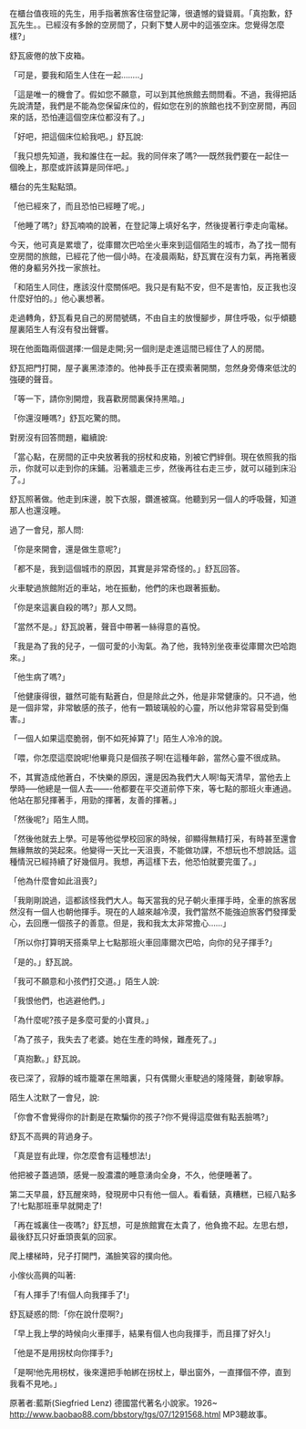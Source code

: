 在櫃台值夜班的先生，用手指著旅客住宿登記簿，很遺憾的聳聳肩。「真抱歉，舒瓦先生。。已經沒有多餘的空房間了，只剩下雙人房中的這張空床。您覺得怎麼樣?」

舒瓦疲倦的放下皮箱。

「可是，要我和陌生人住在一起……..」

「這是唯一的機會了。假如您不願意，可以到其他旅館去問問看。不過，我得把話先說清楚，我們是不能為您保留床位的，假如您在別的旅館也找不到空房間，再回來的話，恐怕連這個空床位都沒有了。」

「好吧，把這個床位給我吧。」舒瓦說:

「我只想先知道，我和誰住在一起。我的同伴來了嗎?—–既然我們要在一起住一個晚上，那麼或許該算是同伴吧。」

櫃台的先生點點頭。

「他已經來了，而且恐怕已經睡了呢。」

「他睡了嗎?」舒瓦喃喃的說著，在登記簿上填好名字，然後提著行李走向電梯。

今天，他可真是累壞了，從庫爾次巴哈坐火車來到這個陌生的城市，為了找一間有空房間的旅館，已經花了他一個小時。在凌晨兩點，舒瓦實在沒有力氣，再拖著疲倦的身軀另外找一家旅社。

「和陌生人同住，應該沒什麼關係吧。我只是有點不安，但不是害怕，反正我也沒什麼好怕的。」他心裏想著。

走過轉角，舒瓦看見自己的房間號碼，不由自主的放慢腳步，屏住呼吸，似乎傾聽屋裏陌生人有沒有發出聲響。

現在他面臨兩個選擇:一個是走開;另一個則是走進這間已經住了人的房間。

舒瓦把門打開，屋子裏黑漆漆的。他神長手正在摸索著開關，忽然身旁傳來低沈的強硬的聲音。

「等一下，請你別開燈，我喜歡房間裏保持黑暗。」

「你還沒睡嗎?」舒瓦吃驚的問。

對房沒有回答問題，繼續說:

「當心點，在房間的正中央放著我的拐杖和皮箱，別被它們絆倒。現在依照我的指示，你就可以走到你的床鋪。沿著牆走三步，然後再往右走三步，就可以碰到床沿了。」

舒瓦照著做。他走到床邊，脫下衣服，鑽進被窩。他聽到另一個人的呼吸聲，知道那人也還沒睡。

過了一會兒，那人問:

「你是來開會，還是做生意呢?」

「都不是，我到這個城市的原因，其實是非常奇怪的。」舒瓦回答。

火車駛過旅館附近的車站，地在振動，他們的床也跟著振動。

「你是來這裏自殺的嗎?」那人又問。

「當然不是。」舒瓦說著，聲音中帶著一絲得意的喜悅。

「我是為了我的兒子，一個可愛的小淘氣。為了他，我特別坐夜車從庫爾次巴哈跑來。」

「他生病了嗎?」

「他健康得很，雖然可能有點蒼白，但是除此之外，他是非常健康的。只不過，他是一個非常，非常敏感的孩子，他有一顆玻璃般的心靈，所以他非常容易受到傷害。」

「一個人如果這麼脆弱，倒不如死掉算了!」陌生人冷冷的說。

「喂，你怎麼這麼說呢!他畢竟只是個孩子啊!在這種年齡，當然心靈不很成熟。

不，其實造成他蒼白，不快樂的原因，還是因為我們大人啊!每天清早，當他去上學時—–他總是一個人去——-他都要在平交道前停下來，等七點的那班火車通過。他站在那兒揮著手，用勁的揮著，友善的揮著。」

「然後呢?」陌生人問。

「然後他就去上學。可是等他從學校回家的時候，卻顯得無精打采，有時甚至還會無緣無故的哭起來。他變得一天比一天沮喪，不能做功課，不想玩也不想說話。這種情況已經持續了好幾個月。我想，再這樣下去，他恐怕就要完蛋了。」

「他為什麼會如此沮喪?」

「我剛剛說過，這都該怪我們大人。每天當我的兒子朝火車揮手時，全車的旅客居然沒有一個人也朝他揮手。現在的人越來越冷漠，我們當然不能強迫旅客們發揮愛心，去回應一個孩子的善意。但是，我和我太太非常擔心……」

「所以你打算明天搭乘早上七點那班火車回庫爾次巴哈，向你的兒子揮手?」

「是的。」舒瓦說。

「我可不願意和小孩們打交道。」陌生人說:

「我恨他們，也逃避他們。」

「為什麼呢?孩子是多麼可愛的小寶貝。」

「為了孩子，我失去了老婆。她在生產的時候，難產死了。」

「真抱歉。」舒瓦說。

夜已深了，寂靜的城市籠罩在黑暗裏，只有偶爾火車駛過的隆隆聲，劃破寧靜。

陌生人沈默了一會兒，說:

「你會不會覺得你的計劃是在欺騙你的孩子?你不覺得這麼做有點丟臉嗎?」

舒瓦不高興的背過身子。

「真是豈有此理，你怎麼會有這種想法!」

他把被子蓋過頭，感覺一股濃濃的睡意湧向全身，不久，他便睡著了。

第二天早晨，舒瓦醒來時，發現房中只有他一個人。看看錶，真糟糕，已經八點多了!七點那班車早就開走了!

「再在城裏住一夜嗎?」舒瓦想，可是旅館實在太貴了，他負擔不起。左思右想，最後舒瓦只好垂頭喪氣的回家。

爬上樓梯時，兒子打開門，滿臉笑容的撲向他。

小傢伙高興的叫著:

「有人揮手了!有個人向我揮手了!」

舒瓦疑惑的問:「你在說什麼啊?」

「早上我上學的時候向火車揮手，結果有個人也向我揮手，而且揮了好久!」

「他是不是用拐杖向你揮手?」

「是啊!他先用枴杖，後來還把手帕綁在拐杖上，舉出窗外，一直揮個不停，直到我看不見吔。」

原著者:藍斯(Siegfried Lenz) 德國當代著名小說家。1926~ http://www.baobao88.com/bbstory/tgs/07/1291568.html  MP3聽故事。

    